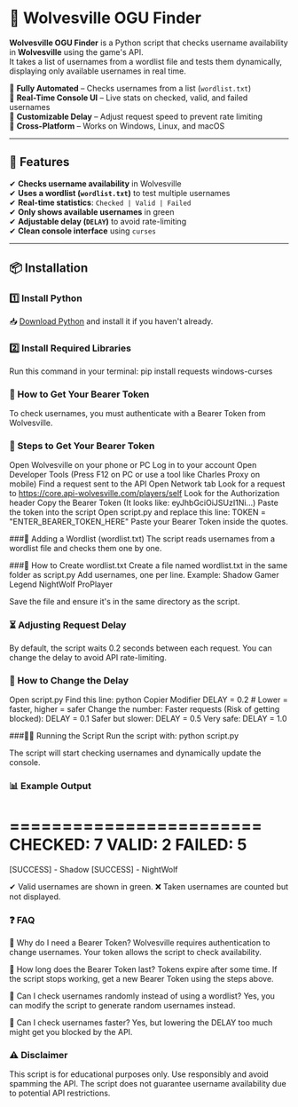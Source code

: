 # 🐺 Wolvesville OGU Finder

**Wolvesville OGU Finder** is a Python script that checks username availability in **Wolvesville** using the game's API.  
It takes a list of usernames from a wordlist file and tests them dynamically, displaying only available usernames in real time.

🔹 **Fully Automated** – Checks usernames from a list (`wordlist.txt`)  
🔹 **Real-Time Console UI** – Live stats on checked, valid, and failed usernames  
🔹 **Customizable Delay** – Adjust request speed to prevent rate limiting  
🔹 **Cross-Platform** – Works on Windows, Linux, and macOS  

---

## 🚀 Features  
✔ **Checks username availability** in Wolvesville  
✔ **Uses a wordlist (`wordlist.txt`)** to test multiple usernames  
✔ **Real-time statistics**: `Checked | Valid | Failed`  
✔ **Only shows available usernames** in green  
✔ **Adjustable delay (`DELAY`)** to avoid rate-limiting  
✔ **Clean console interface** using `curses`  

---

## 📦 Installation  
### 1️⃣ Install Python  
📥 [Download Python](https://www.python.org/downloads/) and install it if you haven't already.  

### 2️⃣ Install Required Libraries  
Run this command in your terminal:
pip install requests windows-curses

### 🔑 How to Get Your Bearer Token
To check usernames, you must authenticate with a Bearer Token from Wolvesville.

### 📜 Steps to Get Your Bearer Token
Open Wolvesville on your phone or PC
Log in to your account
Open Developer Tools (Press F12 on PC or use a tool like Charles Proxy on mobile)
Find a request sent to the API
Open Network tab
Look for a request to https://core.api-wolvesville.com/players/self
Look for the Authorization header
Copy the Bearer Token (It looks like: eyJhbGciOiJSUzI1Ni...)
Paste the token into the script
Open script.py and replace this line:
TOKEN = "ENTER_BEARER_TOKEN_HERE"
Paste your Bearer Token inside the quotes.

###📜 Adding a Wordlist (wordlist.txt)
The script reads usernames from a wordlist file and checks them one by one.

###📝 How to Create wordlist.txt
Create a file named wordlist.txt in the same folder as script.py
Add usernames, one per line. Example:
Shadow
Gamer
Legend
NightWolf
ProPlayer

Save the file and ensure it's in the same directory as the script.


### ⏳ Adjusting Request Delay
By default, the script waits 0.2 seconds between each request.
You can change the delay to avoid API rate-limiting.

### 🔧 How to Change the Delay
Open script.py
Find this line:
python
Copier
Modifier
DELAY = 0.2  # Lower = faster, higher = safer
Change the number:
Faster requests (Risk of getting blocked): DELAY = 0.1
Safer but slower: DELAY = 0.5
Very safe: DELAY = 1.0


###🏃‍♂️ Running the Script
Run the script with:
python script.py

The script will start checking usernames and dynamically update the console.

### 📊 Example Output

========================
 CHECKED: 7
 VALID:   2
 FAILED:  5
========================
[SUCCESS] - Shadow
[SUCCESS] - NightWolf

✔ Valid usernames are shown in green.
❌ Taken usernames are counted but not displayed.

### ❓ FAQ
🔹 Why do I need a Bearer Token?
Wolvesville requires authentication to change usernames. Your token allows the script to check availability.

🔹 How long does the Bearer Token last?
Tokens expire after some time. If the script stops working, get a new Bearer Token using the steps above.

🔹 Can I check usernames randomly instead of using a wordlist?
Yes, you can modify the script to generate random usernames instead.

🔹 Can I check usernames faster?
Yes, but lowering the DELAY too much might get you blocked by the API.

### ⚠️ Disclaimer
This script is for educational purposes only.
Use responsibly and avoid spamming the API.
The script does not guarantee username availability due to potential API restrictions.

